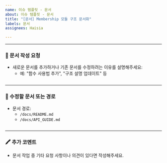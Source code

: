 ```yaml
---
name: 이슈 템플릿 - 문서
about: 이슈 템플릿 - 문서
title: "[문서] Membership 모듈 구조 문서화"
labels: 문서
assignees: Haisia

---
```


---

### 📘 문서 작성 요청
- 새로운 문서를 추가하거나 기존 문서를 수정하려는 이유를 설명해주세요:
  - 예: "함수 사용법 추가", "구조 설명 업데이트" 등 

```text

```
---

### 📂 수정할 문서 또는 경로
- 문서 경로: 
  - `/docs/README.md`
  - `/docs/API_GUIDE.md`

```text

```
---

### 🖍 추가 코멘트
- 문서 작업 중 기타 요청 사항이나 의견이 있다면 작성해주세요.
